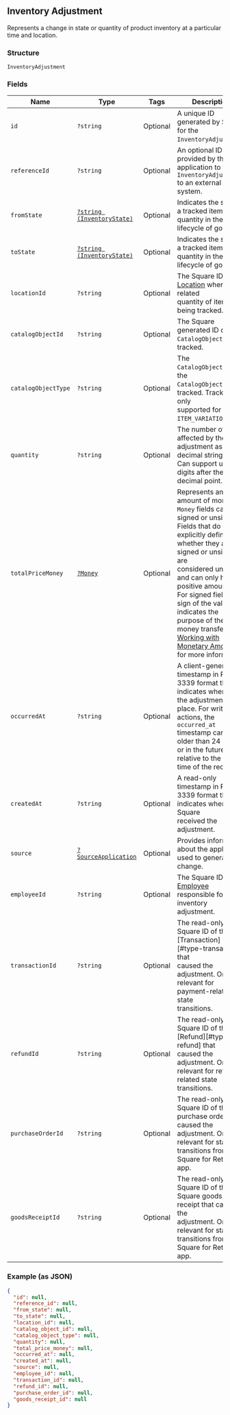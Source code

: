 ## Inventory Adjustment

Represents a change in state or quantity of product inventory at a
particular time and location.

### Structure

`InventoryAdjustment`

### Fields

| Name | Type | Tags | Description |
|  --- | --- | --- | --- |
| `id` | `?string` | Optional | A unique ID generated by Square for the<br>`InventoryAdjustment`. |
| `referenceId` | `?string` | Optional | An optional ID provided by the application to tie the<br>`InventoryAdjustment` to an external<br>system. |
| `fromState` | [`?string (InventoryState)`](/doc/models/inventory-state.md) | Optional | Indicates the state of a tracked item quantity in the lifecycle of goods. |
| `toState` | [`?string (InventoryState)`](/doc/models/inventory-state.md) | Optional | Indicates the state of a tracked item quantity in the lifecycle of goods. |
| `locationId` | `?string` | Optional | The Square ID of the [Location](#type-location) where the related<br>quantity of items are being tracked. |
| `catalogObjectId` | `?string` | Optional | The Square generated ID of the<br>`CatalogObject` being tracked. |
| `catalogObjectType` | `?string` | Optional | The `CatalogObjectType` of the<br>`CatalogObject` being tracked. Tracking is only<br>supported for the `ITEM_VARIATION` type. |
| `quantity` | `?string` | Optional | The number of items affected by the adjustment as a decimal string.<br>Can support up to 5 digits after the decimal point. |
| `totalPriceMoney` | [`?Money`](/doc/models/money.md) | Optional | Represents an amount of money. `Money` fields can be signed or unsigned.<br>Fields that do not explicitly define whether they are signed or unsigned are<br>considered unsigned and can only hold positive amounts. For signed fields, the<br>sign of the value indicates the purpose of the money transfer. See<br>[Working with Monetary Amounts](https://developer.squareup.com/docs/build-basics/working-with-monetary-amounts)<br>for more information. |
| `occurredAt` | `?string` | Optional | A client-generated timestamp in RFC 3339 format that indicates when<br>the adjustment took place. For write actions, the `occurred_at`<br>timestamp cannot be older than 24 hours or in the future relative to the<br>time of the request. |
| `createdAt` | `?string` | Optional | A read-only timestamp in RFC 3339 format that indicates when Square<br>received the adjustment. |
| `source` | [`?SourceApplication`](/doc/models/source-application.md) | Optional | Provides information about the application used to generate a change. |
| `employeeId` | `?string` | Optional | The Square ID of the [Employee](#type-employee) responsible for the<br>inventory adjustment. |
| `transactionId` | `?string` | Optional | The read-only Square ID of the [Transaction][#type-transaction] that<br>caused the adjustment. Only relevant for payment-related state<br>transitions. |
| `refundId` | `?string` | Optional | The read-only Square ID of the [Refund][#type-refund] that<br>caused the adjustment. Only relevant for refund-related state<br>transitions. |
| `purchaseOrderId` | `?string` | Optional | The read-only Square ID of the purchase order that caused the<br>adjustment. Only relevant for state transitions from the Square for Retail<br>app. |
| `goodsReceiptId` | `?string` | Optional | The read-only Square ID of the Square goods receipt that caused the<br>adjustment. Only relevant for state transitions from the Square for Retail<br>app. |

### Example (as JSON)

```json
{
  "id": null,
  "reference_id": null,
  "from_state": null,
  "to_state": null,
  "location_id": null,
  "catalog_object_id": null,
  "catalog_object_type": null,
  "quantity": null,
  "total_price_money": null,
  "occurred_at": null,
  "created_at": null,
  "source": null,
  "employee_id": null,
  "transaction_id": null,
  "refund_id": null,
  "purchase_order_id": null,
  "goods_receipt_id": null
}
```


